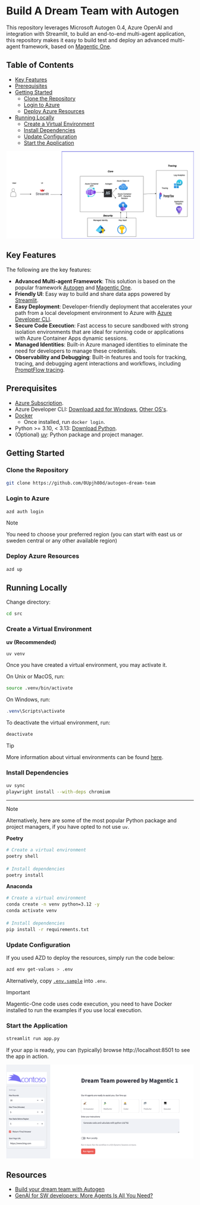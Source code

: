 # Build A Dream Team with Autogen

This repository leverages Microsoft Autogen 0.4, Azure OpenAI and integration with Streamlit, to build an end-to-end multi-agent application, this repository makes it easy to build test and deploy an advanced multi-agent framework, based on [Magentic One](https://www.microsoft.com/en-us/research/articles/magentic-one-a-generalist-multi-agent-system-for-solving-complex-tasks/).

## Table of Contents

- [Key Features](#key-features)
- [Prerequisites](#prerequisites)
- [Getting Started](#getting-started)
  - [Clone the Repository](#clone-the-repository)
  - [Login to Azure](#login-to-azure)
  - [Deploy Azure Resources](#deploy-azure-resources)
- [Running Locally](#running-locally)
  - [Create a Virtual Environment](#create-a-virtual-environment)
  - [Install Dependencies](#install-dependencies)
  - [Update Configuration](#update-configuration)
  - [Start the Application](#start-the-application)

![Architecture](assets/architecture.png)

## Key Features <a id="key-features"></a>

The following are the key features:

- **Advanced Multi-agent Framework**: This solution is based on the popular framework [Autogen](https://github.com/microsoft/autogen) and [Magentic One](https://www.microsoft.com/en-us/research/articles/magentic-one-a-generalist-multi-agent-system-for-solving-complex-tasks/).
- **Friendly UI**: Easy way to build and share data apps powered by [Streamlit](https://streamlit.io/).
- **Easy Deployment**: Developer-friendly deployment that accelerates your path from a local development environment to Azure with [Azure Developer CLI](https://learn.microsoft.com/en-us/azure/developer/azure-developer-cli/overview?tabs=windows).
- **Secure Code Execution**: Fast access to secure sandboxed with strong isolation environments that are ideal for running code or applications with Azure Container Apps dynamic sessions.
- **Managed Identities**: Built-in Azure managed identities to eliminate the need for developers to manage these credentials.
- **Observability and Debugging**: Built-in features and tools for tracking, tracing, and debugging agent interactions and workflows, including [PromptFlow tracing](https://microsoft.github.io/promptflow/how-to-guides/tracing/index.html).

## Prerequisites <a id="prerequisites"></a>

- [Azure Subscription](https://azure.microsoft.com/en-us/pricing/purchase-options/azure-account?icid=azurefreeaccount).
- Azure Developer CLI: [Download azd for Windows](https://azdrelease.azureedge.net/azd/standalone/release/1.5.0/azd-windows-amd64.msi), [Other OS's](https://learn.microsoft.com/en-us/azure/developer/azure-developer-cli/install-azd).
- [Docker](https://docs.docker.com/get-started/get-docker/)
  - Once installed, run `docker login`.
- Python >= 3.10, < 3.13: [Download Python](https://www.python.org/downloads/release/python-3118/).
- (Optional) [uv](https://docs.astral.sh/uv/getting-started/installation/): Python package and project manager.

## Getting Started <a id="getting-started"></a>

### Clone the Repository <a id="clone-the-repository"></a>

```bash
git clone https://github.com/0Upjh80d/autogen-dream-team
```

### Login to Azure <a id="login-to-azure"></a>

```bash
azd auth login
```

> [!NOTE]
> You need to choose your preferred region (you can start with east us or sweden central or any other available region)

### Deploy Azure Resources <a id="deploy-azure-resources"></a>

```bash
azd up
```

## Running Locally

Change directory:

```bash
cd src
```

### Create a Virtual Environment <a id="create-a-virtual-environment"></a>

**uv (Recommended)**

```bash
uv venv
```

Once you have created a virtual environment, you may activate it.

On Unix or MacOS, run:

```bash
source .venv/bin/activate
```

On Windows, run:

```powershell
.venv\Scripts\activate
```

To deactivate the virtual environment, run:

```bash
deactivate
```

> [!TIP]
> More information about virtual environments can be found [here](https://docs.python.org/3/tutorial/venv.html).

### Install Dependencies

```bash
uv sync
playwright install --with-deps chromium
```

---

> [!NOTE]
> Alternatively, here are some of the most popular Python package and project managers, if you have opted to not use `uv`.
>
> **Poetry**
>
> ```bash
> # Create a virtual environment
> poetry shell
>
> # Install dependencies
> poetry install
> ```
>
> **Anaconda**
>
> ```bash
> # Create a virtual environment
> conda create -n venv python=3.12 -y
> conda activate venv
>
> # Install dependencies
> pip install -r requirements.txt
> ```

### Update Configuration <a id="update-configuration"></a>

If you used AZD to deploy the resources, simply run the code below:

```bash
azd env get-values > .env
```

Alternatively, copy [`.env.sample`](src/.env.sample) into `.env`.

> [!IMPORTANT]
> Magentic-One code uses code execution, you need to have Docker installed to run the examples if you use local execution.

### Start the Application <a id="start-the-application"></a>

```bash
streamlit run app.py
```

If your app is ready, you can (typically) browse http://localhost:8501 to see the app in action.

![Streamlit Application](./assets/fe01.png)

## Resources <a id="resources"></a>

- [Build your dream team with Autogen](https://techcommunity.microsoft.com/blog/Azure-AI-Services-blog/build-your-dream-team-with-autogen/4157961)
- [GenAI for SW developers: More Agents Is All You Need?](https://www.youtube.com/watch?v=wB9gD9FkgNA)

